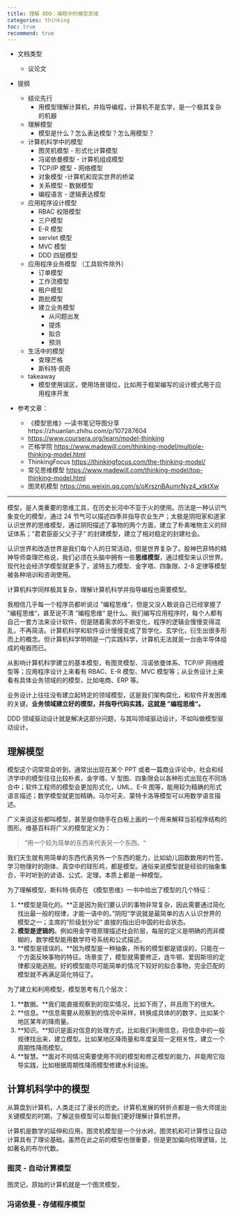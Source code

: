 ```yaml
---
title: 理解 DDD：编程中的模型思维
categories: thinking
toc: true
recommend: true
---
```


- 文档类型
  - 议论文
- 提纲
  - 结论先行
    - 用模型理解计算机，并指导编程，计算机不是玄学，是一个极其复杂的机器
  - 理解模型
    - 模型是什么？怎么表达模型？怎么用模型？
  - 计算机科学中的模型
    - 图灵机模型 - 形式化计算模型
    - 冯诺依曼模型 - 计算机组成模型
    - TCP/IP 模型 - 网络模型
    - 对象模型 -计算机和现实世界的桥梁
    - 关系模型 - 数据模型
    - 编程语言 - 逻辑表达模型
  - 应用程序设计模型 
    - RBAC 权限模型
    - 三户模型
    - E-R 模型
    - servlet 模型
    - MVC 模型
    - DDD 四层模型
  - 应用程序业务模型 （工具软件除外）
    - 订单模型
    - 工作流模型
    - 租户模型
    - 跑批模型
    - 建立业务模型
      - 从问题出发
      - 提炼
      - 拟合
      - 预测
  - 生活中的模型
    - 查理芒格
    - 斯科特·佩奇
  - takeaway
    - 模型使用误区，使用场景错位，比如用于框架编写的设计模式用于应用程序开发
- 参考文章：

  - 《模型思维》—读书笔记导图分享https://zhuanlan.zhihu.com/p/107287604 
  - https://www.coursera.org/learn/model-thinking
  - 芒格学院 https://www.madewill.com/thinking-model/multiple-thinking-model.html
  - ThinkingFocus   https://thinkingfocus.com/the-thinking-model/
  - 常见思维模型 https://www.madewill.com/thinking-model/top-thinking-model.html
  - 图灵机模型 https://mp.weixin.qq.com/s/oKrsznBAumrNvz4_xtktXw

---------------------

模型，是人类重要的思维工具，在历史长河中不亚于火的使用。历法是一种认识气象变化的模型，通过 24 节气可以描述四季并指导农业生产；太极是阴阳家和道家认识世界的思维模型，通过阴阳描述了事物的两个方面，建立了朴素唯物主义的辩证体系；”君君臣臣父父子子“ 的封建模型，建立了相对稳定的封建社会。

认识世界和改造世界是我们每个人的日常活动，但是世界复杂了。股神巴菲特的精神导师查理芒格说，我们必须在头脑中拥有一些**思维模型**，通过模型来认识世界。现代社会经济学模型就更多了，波特五力模型、金字塔、四象限、2-8 定律等模型被各种培训和咨询使用。

计算机科学同样极其复杂，理解计算机科学并指导编程也需要模型。

我相信几乎每一个程序员都听说过 ”编程思维“，但是又没人敢说自己已经掌握了 ”编程思维“，甚至说不清 ”编程思维“ 是什么。我们编写应用程序时，每个人都有自己一套方法来设计软件，但是随着需求的不断变化，程序的逻辑会慢慢变得混乱，不再简洁。计算机科学和软件设计慢慢变成了哲学化、玄学化，衍生出很多形而上的概念。但计算机科学明明是一门实践科学，计算机无法就是一台由半导体组成的电器而已。

从影响计算机科学建立的基本模型，有图灵模型、冯诺依曼体系、TCP/IP 网络模型等；应用程序设计上来看有 RBAC、E-R 模型、MVC 模型等；从业务设计上来看有具体业务领域的的模型，比如电商、ERP 等。

业务设计上往往没有建立起特定的领域模型，这是我们架构腐化，和软件开发困难的关键。**业务领域建立好的模型，并指导代码实践，这就是 ”编程思维“。** 

DDD 领域驱动设计就是解决这部分问题，与其叫领域驱动设计，不如叫做模型驱动设计。

## 理解模型

模型这个词常常会听到，通常出出现在某个 PPT 或者一篇商业评论中，社会和经济学中的模型往往比较朴素，金字塔、V 型图、四象限会以各种形式出现在不同场合中；软件工程师的模型会更加形式化，UML、E-R 图等，能用较为精确的形式语言描述；数学模型就更加精确，马尔可夫、蒙特卡洛等模型可以用数学语言描述。

广义来说这些都叫模型，甚至是你随手在白板上画的一个用来解释当前程序结构的图形。维基百科将广义的模型定义为：

>  ”用一个较为简单的东西来代表另一个东西。“

我们天生就有用简单的东西代表另外一个东西的能力，比如幼儿园数数用的竹签，学习物理时的刚体、真空中的球形鸡，都是模型。通俗来说模型就是经验的抽象集合，平时听到的谚语、公式、定理，本质上都是一种模型。

为了理解模型，斯科特·佩奇在 《模型思维》一书中给出了模型的几个特征：

1. **模型是简化的。**正是因为我们要认识的事物非常复杂，因此需要通过简化找出最一般的规律，才能一语中的。”阴阳“学说就是最简单的古人认识世界的模型之一；主席的”阶级划分论“ 直接的指出旧中国的社会状态。
2. **模型是逻辑的**。例如用金字塔原理描述社会阶层，每层的定义是明确的而非模糊的，数学模型能用数学符号系统和公式描述。
3. **模型是错误的。**因为模型是一种抽象，所有的模型都是错误的，只能在一个方面反映事物的特征。场景变了，模型就需要修正，连牛顿、爱因斯坦的定律都没能逃脱。好的模型能尽可能简单的情况下较好的拟合事物，完全匹配的模型就不再满足简化特征了。

为了建立和利用模型，模型思考有几个层次：

1. **数据。**我们能直接观察到的现实情况，比如下雨了，并且雨下的很大。
2. **信息。**信息需要从观察到的情况中采样，转换成具体的的数字，比如某个地区某年的降雨量。
3. **知识。**知识是面对信息的处理方式，比如我们利用信息，将信息中的一般规律找出来，建立模型。比如某地区降雨量和年度呈现一定相关性，建立一个周期性降雨模型。
4. **智慧。**面对不同情况需要使用不同的模型和修正模型的能力，并能用它指导实践，比如根据周期性降雨模型修建水利设施。



## 计算机科学中的模型

从算盘到计算机，人类走过了漫长的历史。计算机发展的转折点都是一些大师提出关键模型的时期，了解这些模型可以帮我们更好理解计算机世界。

计算机是数学的延伸和应用，图灵机模型是一个分水岭，图灵机和可计算性让自动计算具有了理论基础。虽然在此之前的模型也很重要，但是更加偏向梳理逻辑，比如著名的布尔代数。



### 图灵 - 自动计算模型

图灵记，原始的计算机就是一个图灵模型，



### 冯诺依曼 - 存储程序模型













